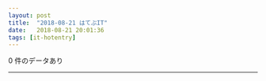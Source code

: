 ```yaml
---
layout: post
title:  "2018-08-21 はてぶIT"
date:   2018-08-21 20:01:36
tags: [it-hotentry]
---
```

0 件のデータあり

<hr>
